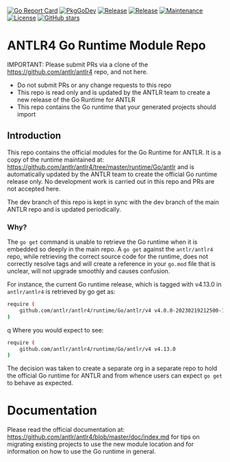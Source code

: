[![Go Report Card](https://goreportcard.com/badge/github.com/antlr4-go/antlr?style=flat-square)](https://goreportcard.com/report/github.com/antlr4-go/antlr)
[![PkgGoDev](https://pkg.go.dev/badge/github.com/github.com/antlr4-go/antlr)](https://pkg.go.dev/github.com/antlr4-go/antlr)
[![Release](https://img.shields.io/github/v/release/antlr4-go/antlr?sort=semver&style=flat-square)](https://github.com/antlr4-go/antlr/releases/latest)
[![Release](https://img.shields.io/github/go-mod/go-version/antlr4-go/antlr?style=flat-square)](https://github.com/antlr4-go/antlr/releases/latest)
[![Maintenance](https://img.shields.io/badge/Maintained%3F-yes-green.svg?style=flat-square)](https://github.com/antlr4-go/antlr/commit-activity)
[![License](https://img.shields.io/badge/License-BSD_3--Clause-blue.svg)](https://opensource.org/licenses/BSD-3-Clause)
[![GitHub stars](https://img.shields.io/github/stars/antlr4-go/antlr?style=flat-square&label=Star&maxAge=2592000)](https://GitHub.com/Naereen/StrapDown.js/stargazers/)
# ANTLR4 Go Runtime Module Repo

IMPORTANT: Please submit PRs via a clone of the https://github.com/antlr/antlr4 repo, and not here.

  - Do not submit PRs or any change requests to this repo
  - This repo is read only and is updated by the ANTLR team to create a new release of the Go Runtime for ANTLR
  - This repo contains the Go runtime that your generated projects should import

## Introduction

This repo contains the official modules for the Go Runtime for ANTLR. It is a copy of the runtime maintained
at: https://github.com/antlr/antlr4/tree/master/runtime/Go/antlr and is automatically updated by the ANTLR team to create
the official Go runtime release only. No development work is carried out in this repo and PRs are not accepted here.

The dev branch of this repo is kept in sync with the dev branch of the main ANTLR repo and is updated periodically.

### Why?

The `go get` command is unable to retrieve the Go runtime when it is embedded so
deeply in the main repo. A `go get` against the `antlr/antlr4` repo, while retrieving the correct source code for the runtime,
does not correctly resolve tags and will create a reference in your `go.mod` file that is unclear, will not upgrade smoothly and
causes confusion.

For instance, the current Go runtime release, which is tagged with v4.13.0 in `antlr/antlr4` is retrieved by go get as:

```sh
require (
	github.com/antlr/antlr4/runtime/Go/antlr/v4 v4.0.0-20230219212500-1f9a474cc2dc
)
```
q
Where you would expect to see:

```sh
require (
    github.com/antlr/antlr4/runtime/Go/antlr/v4 v4.13.0
)
```

The decision was taken to create a separate org in a separate repo to hold the official Go runtime for ANTLR and
from whence users can expect `go get` to behave as expected.


# Documentation
Please read the official documentation at: https://github.com/antlr/antlr4/blob/master/doc/index.md for tips on
migrating existing projects to use the new module location and for information on how to use the Go runtime in
general.
